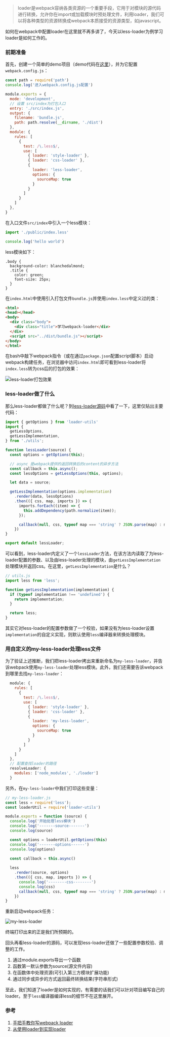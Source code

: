 > loader是webpack容纳各类资源的一个重要手段，它用于对模块的源代码进行转换，允许你在import或加载模块时预处理文件，利用loader，我们可以将各种类型的资源转换成webpack本质接受的资源类型，如javascript。

如何在webpack中配置loader在这里就不再多讲了，今天以less-loader为例学习loader是如何工作的。

### 前期准备
首先，创建一个简单的demo项目（demo代码在[这里](https://github.com/grain0217/note/tree/master/webpack-demo)），并为它配置`webpack.config.js`：
```js
const path = require('path')
console.log('进入webpack.config.js配置')

module.exports = {
  mode: 'development',
  // 设置 src/index为打包入口
  entry: './src/index.js',
  output: {
    filename: 'bundle.js',
    path: path.resolve(__dirname, './dist')
  },
  module: {
    rules: [
      {
        test: /\.less$/,
        use: [
          { loader: 'style-loader' },
          { loader: 'css-loader' },
          {
            loader: 'less-loader',
            options: {
              sourceMap: true
            }
          }
        ]
      }
    ]
  },
}
```

在入口文件`src/index`中引入一个less模块：
```js
import './public/index.less'

console.log('hello world')
```

less模块如下：
```less
.body {
  background-color: blanchedalmond;
  .title {
    color: green;
    font-size: 25px;
  }
}
```

在`index.html`中使用引入打包文件`bundle.js`并使用`index.less`中定义过的类：
```html
<html>
<head></head>
<body>
  <div class="body">
    <div class="title">学习webpack-loader</div>
  </div>
  <script src="../dist/bundle.js"></script>
</body>
</html>
```

在bash中敲下webpack指令（或在通过`package.json`配置script脚本）启动webpack构建任务，在浏览器中访问`index.html`即可看到less-loader将`index.less`转为css后的打包的效果：

![less-loader打包效果](https://pic.downk.cc/item/5f20012314195aa594e2c9be.jpg)

### less-loader做了什么
那么less-loader都做了什么呢？到[less-loader源码](https://github.com/webpack-contrib/less-loader/blob/master/src/index.js)中看了一下，这里仅贴出主要代码：
```js
import { getOptions } from 'loader-utils'
import {
  getLessOptions,
  getLessImplementation,
} from './utils';

function lessLoader(source) {
  const options = getOptions(this);

  // async 是webpack提供的返回转换后的content的异步方法
  const callback = this.async();
  const lessOptions = getLessOptions(this, options);

  let data = source;

  getLessImplementation(options.implementation)
    .render(data, lessOptions)
    .then(({ css, map, imports }) => {
      imports.forEach((item) => {
        this.addDependency(path.normalize(item));
      });

      callback(null, css, typeof map === 'string' ? JSON.parse(map) : map);
    })
}

export default lessLoader;
```

可以看到，less-loader内定义了一个`lessLoader`方法，在该方法内读取了为less-loader配置的参数、以及由less-loader处理的模块，由`getLessImplementation`处理模块并返回css。在这里，`getLessImplementation`是什么？
```js
// utils.js
import less from 'less';

function getLessImplementation(implementation) {
  if (typeof implementation !== 'undefined') {
    return implementation;
  }

  return less;
}
```

其实它对less-loader的配置参数做了一个校验，如果没有为less-loader设置`implementation`的自定义实现，则默认使用`less`编译器来转换处理模块。

### 用自定义的my-less-loader处理less文件
为了验证上述推断，我们把less-loader拷出来重新命名为`my-less-loader`，并告诉webpack使用`my-less-loader`处理less模块。此外，我们还需要告诉webpack到哪里去找`my-less-loader`：
```js
  module: {
    rules: [
      {
        test: /\.less$/,
        use: [
          { loader: 'style-loader' },
          { loader: 'css-loader' },
          {
            loader: 'my-less-loader',
            options: {
              sourceMap: true
            }
          }
        ]
      }
    ]
  },
  // 配置查找loader的路径
  resolveLoader: {
    modules: ['node_modules', './loader']
  }
```

另外，在`my-less-loader`中我们打印这些变量：
```js
// my-less-loader.js
const less = require('less');
const loaderUtil = require('loader-utils')

module.exports = function (source) {
  console.log('开始处理less模块')
  console.log('-------source-------')
  console.log(source)

  const options = loaderUtil.getOptions(this)
  console.log('-------options------')
  console.log(options)

  const callback = this.async()
  
  less
    .render(source, options)
    .then(({ css, map, imports }) => {
      console.log('--------css--------')
      console.log(css)
      callback(null, css, typeof map === 'string' ? JSON.parse(map) : map);
    })
}
```

重新启动webpack任务：

![my-less-loader](https://pic.downk.cc/item/5f200c8a14195aa594ee2c17.jpg)

终端打印出来的正是我们所预期的。

回头再看less-loader的源码，可以发现less-loader还做了一些配置参数校验、调整的工作。

1. 通过module.exports导出一个函数
2. 函数第一默认参数为source(源文件内容)
3. 在函数体中处理资源(可引入第三方模块扩展功能)
4. 通过同步或异步的方式返回最终转换结果(字符串形式)

至此，我们知道了loader是如何实现的，有需要的话我们可以针对项目编写自己的loader。至于`less`编译器编译less的细节不在这里展开。

### 参考
1. [手把手教你写webpack loader](https://wecteam.io/2019/09/17/%E6%89%8B%E6%8A%8A%E6%89%8B%E6%95%99%E4%BD%A0%E5%86%99webpack-loader/)
2. [从使用loader到实现loader](https://github.com/lefex/FE/tree/master/webpack)

